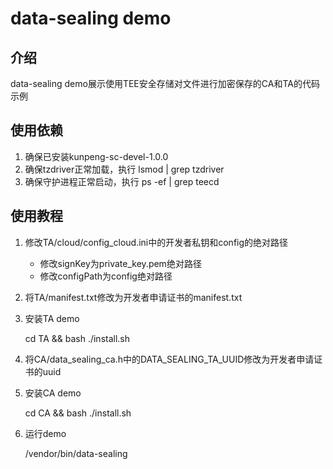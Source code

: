 # data-sealing demo

## 介绍

data-sealing demo展示使用TEE安全存储对文件进行加密保存的CA和TA的代码示例

## 使用依赖

1. 确保已安装kunpeng-sc-devel-1.0.0
2. 确保tzdriver正常加载，执行 lsmod | grep tzdriver
3. 确保守护进程正常启动，执行 ps -ef | grep teecd

## 使用教程

1. 修改TA/cloud/config_cloud.ini中的开发者私钥和config的绝对路径

    - 修改signKey为private_key.pem绝对路径
    - 修改configPath为config绝对路径

2. 将TA/manifest.txt修改为开发者申请证书的manifest.txt

3. 安装TA demo

   cd TA && bash ./install.sh

4. 将CA/data_sealing_ca.h中的DATA_SEALING_TA_UUID修改为开发者申请证书的uuid

5. 安装CA demo

   cd CA && bash ./install.sh

6. 运行demo

   /vendor/bin/data-sealing
